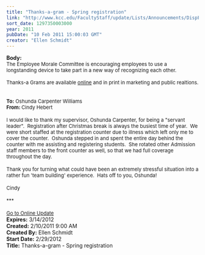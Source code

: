 ```yaml
---
title: "Thanks-a-gram - Spring registration"
link: "http://www.kcc.edu/FacultyStaff/update/Lists/Announcements/DispForm.aspx?ID=112"
sort_date: 1297350003000
year: 2011
pubDate: "10 Feb 2011 15:00:03 GMT"
creator: "Ellen Schmidt"
---
```


<div><b>Body:</b> <div class="ExternalClass1FE8CD27E1BA43D99DF58EF4513C6AD0">
<div><font size="2">The Employee Morale Committee is encouraging employees to use a longstanding device to take part in a new way of recognizing each other. </font></div><font size="2">
<div><br />Thanks-a Grams are available <a href="/FacultyStaff/resources/Pages/default.aspx">online</a> and in print in marketing and public realtions. </div>
<div></font> </div><font size="2"><font color="#0000ff">
<div><br /></font><strong>To:</strong> Oshunda Carpenter Williams</font><font size="2"><strong><br /></strong></font></div>
<div><font size="2"><strong>From: </strong>Cindy Hebert</font></div>
<div><font size="2"></font> </div>
<div><font size="2">I would like to thank my supervisor, Oshunda Carpenter, for being a &quot;servant leader&quot;.  Registration after Christmas break is always the busiest time of year.  We were short staffed at the registration counter due to illness which left only me to cover the counter.  Oshunda stepped in and spent the entire day behind the counter with me assisting and registering students.  She rotated other Admission staff members to the front counter as well, so that we had full coverage throughout the day.</font></div>
<div><font size="2"></font> </div>
<div><font size="2">Thank you for turning what could have been an extremely stressful situation into a rather fun 'team building' </font><font size="2">experience.  Hats off to you, Oshunda!</font></div>
<div><font size="2"></font> </div>
<div><font size="2">Cindy </font></div>
<div><font size="2"></font> </div>
<div><font size="2">***</font></div></div>
<div> </div>
<div><font size="2"><a href="/FacultyStaff/update/Pages/dailyupdate.aspx">Go to Online Update </a></font></div>
<div></div></div>
<div><b>Expires:</b> 3/14/2012</div>
<div><b>Created:</b> 2/10/2011 9:00 AM</div>
<div><b>Created By:</b> Ellen Schmidt</div>
<div><b>Start Date:</b> 2/29/2012</div>
<div><b>Title:</b> Thanks-a-gram - Spring registration</div>
